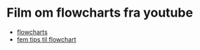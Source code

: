 # Film om flowcharts fra youtube

- [flowcharts](https://www.youtube.com/watch?v=ILv3ipf4jV4)
- [fem tips til flowchart](https://youtu.be/7bLu0VCe_bg?feature=shared)

